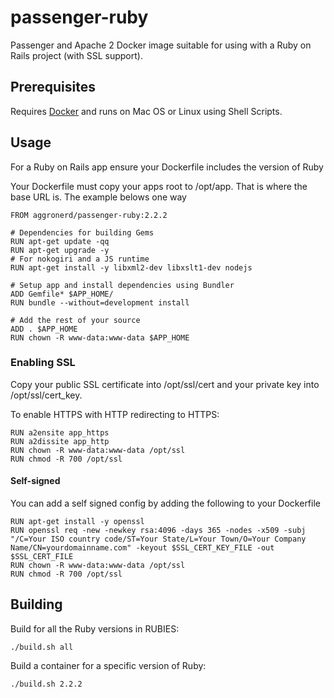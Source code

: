 # passenger-ruby

Passenger and Apache 2 Docker image suitable for using with a Ruby on Rails project (with SSL support).

## Prerequisites

Requires [Docker](https://www.docker.com) and runs on Mac OS or Linux using Shell Scripts.
	
## Usage

For a Ruby on Rails app ensure your Dockerfile includes the version of Ruby

Your Dockerfile must copy your apps root to /opt/app. That is where the base URL is. The example belows one way 

	FROM aggronerd/passenger-ruby:2.2.2
	
	# Dependencies for building Gems
	RUN apt-get update -qq
	RUN apt-get upgrade -y
	# For nokogiri and a JS runtime
	RUN apt-get install -y libxml2-dev libxslt1-dev nodejs
		
	# Setup app and install dependencies using Bundler
	ADD Gemfile* $APP_HOME/	
	RUN bundle --without=development install
	
	# Add the rest of your source
	ADD . $APP_HOME
	RUN chown -R www-data:www-data $APP_HOME

### Enabling SSL

Copy your public SSL certificate into /opt/ssl/cert and your private key into /opt/ssl/cert_key.

To enable HTTPS with HTTP redirecting to HTTPS:

	RUN a2ensite app_https
	RUN a2dissite app_http
	RUN chown -R www-data:www-data /opt/ssl
	RUN chmod -R 700 /opt/ssl

#### Self-signed

You can add a self signed config by adding the following to your Dockerfile

	RUN apt-get install -y openssl
	RUN openssl req -new -newkey rsa:4096 -days 365 -nodes -x509 -subj "/C=Your ISO country code/ST=Your State/L=Your Town/O=Your Company Name/CN=yourdomainname.com" -keyout $SSL_CERT_KEY_FILE -out $SSL_CERT_FILE
	RUN chown -R www-data:www-data /opt/ssl
	RUN chmod -R 700 /opt/ssl

## Building

Build for all the Ruby versions in RUBIES:

	./build.sh all

Build a container for a specific version of Ruby:

	./build.sh 2.2.2